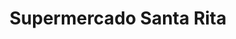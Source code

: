 ---
title: "Supermercado Santa Rita"
url: /general-pinto/supermercado-santa-rita/
shop: Supermarkt
---